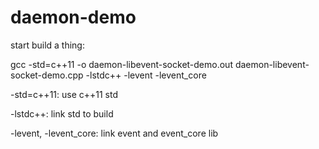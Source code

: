# daemon-demo
start build a thing:

gcc -std=c++11 -o daemon-libevent-socket-demo.out daemon-libevent-socket-demo.cpp  -lstdc++ -levent -levent_core

-std=c++11: use c++11 std 

-lstdc++: link std to build

-levent, -levent_core: link event and event_core lib 


